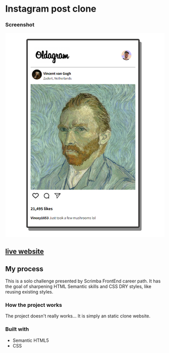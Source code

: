 # Instagram post clone

### Screenshot

![](print\print.png)

## [live website](https://izkeer.github.io/ChromeExtension/)
## My process

This is a solo challenge presented by Scrimba FrontEnd career path.
It has the goal of sharpening HTML Semantic skills and CSS DRY styles, like reusing existing styles.

### How the project works

The project doesn't really works... It is simply an static clone website.

### Built with

- Semantic HTML5
- CSS

